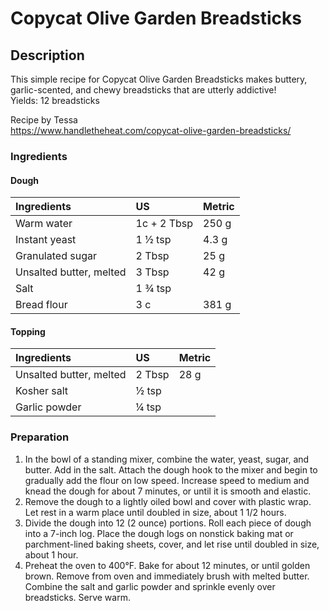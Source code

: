 # Copycat Olive Garden Breadsticks

## Description
This simple recipe for Copycat Olive Garden Breadsticks makes buttery, garlic-scented, and chewy breadsticks that are utterly addictive!  
Yields: 12 breadsticks

Recipe by Tessa  
https://www.handletheheat.com/copycat-olive-garden-breadsticks/


### Ingredients
#### Dough
|Ingredients | US    |Metric |
|:-----------|:------|:------|
| Warm water | 1c + 2 Tbsp | 250 g |
| Instant yeast | 1 &frac12; tsp | 4.3 g |
| Granulated sugar | 2 Tbsp | 25 g |
| Unsalted butter, melted | 3 Tbsp | 42 g |
| Salt | 1 &frac34; tsp | |
| Bread flour | 3 c | 381 g |

#### Topping
|Ingredients | US    |Metric |
|:-----------|:------|:------|
| Unsalted butter, melted | 2 Tbsp | 28 g |
| Kosher salt | &frac12; tsp | |
| Garlic powder | &frac14; tsp | |

### Preparation

1. In the bowl of a standing mixer, combine the water, yeast, sugar, and butter. Add in the salt. Attach the dough hook to the mixer and begin to gradually add the flour on low speed. Increase speed to medium and knead the dough for about 7 minutes, or until it is smooth and elastic.
2. Remove the dough to a lightly oiled bowl and cover with plastic wrap. Let rest in a warm place until doubled in size, about 1 1/2 hours.
3. Divide the dough into 12 (2 ounce) portions. Roll each piece of dough into a 7-inch log. Place the dough logs on nonstick baking mat or parchment-lined baking sheets, cover, and let rise until doubled in size, about 1 hour.
4. Preheat the oven to 400°F. Bake for about 12 minutes, or until golden brown. Remove from oven and immediately brush with melted butter. Combine the salt and garlic powder and sprinkle evenly over breadsticks. Serve warm.
